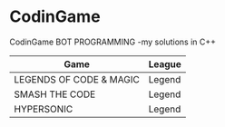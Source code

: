 # CodinGame
CodinGame BOT PROGRAMMING -my solutions in C++

| Game | League |
| --- | --- |
| LEGENDS OF CODE & MAGIC | Legend |
| SMASH THE CODE | Legend |
| HYPERSONIC | Legend |
